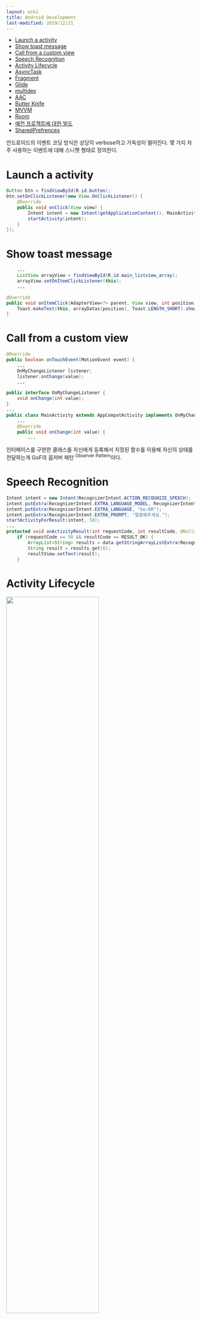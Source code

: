 ```yaml
---
layout: wiki 
title: Android Development
last-modified: 2019/12/21
---
```


<!-- TOC -->

- [Launch a activity](#launch-a-activity)
- [Show toast message](#show-toast-message)
- [Call from a custom view](#call-from-a-custom-view)
- [Speech Recognition](#speech-recognition)
- [Activity Lifecycle](#activity-lifecycle)
- [AsyncTask](#asynctask)
- [Fragment](#fragment)
- [Glide](#glide)
- [multidex](#multidex)
- [AAC](#aac)
- [Butter Knife](#butter-knife)
- [MVVM](#mvvm)
- [Room](#room)
- [예전 프로젝트에 대한 빌드](#예전-프로젝트에-대한-빌드)
- [SharedPrefrences](#sharedprefrences)

<!-- /TOC -->

안드로이드의 이벤트 코딩 방식은 상당히 verbose하고 가독성이 떨어진다. 몇 가지 자주 사용하는 이벤트에 대해 스니펫 형태로 정의한다.

# Launch a activity
```java
Button btn = findViewById(R.id.button);
btn.setOnClickListener(new View.OnClickListener() {
    @Override
    public void onClick(View view) {
        Intent intent = new Intent(getApplicationContext(), MainActivity.class);
        startActivity(intent);
    }
});
```

# Show toast message
```java
    ...
    ListView arrayView = findViewById(R.id.main_listview_array);
    arrayView.setOnItemClickListener(this);
    ...

@Override
public void onItemClick(AdapterView<?> parent, View view, int position, long id) {
    Toast.makeText(this, arrayDatas[position], Toast.LENGTH_SHORT).show()
}
```

# Call from a custom view
```java
@Override
public boolean onTouchEvent(MotionEvent event) {
    ...
    OnMyChangeListener listener;
    listener.onChange(value);
    ...

public interface OnMyChangeListener {
    void onChange(int value);
}
...
public class MainActivity extends AppCompatActivity implements OnMyChangeListener{
    ...
    @Override
    public void onChange(int value) {
        ...
```

인터페이스를 구현한 클래스를 자신에게 등록해서 지정된 함수를 이용해 자신의 상태를 전달하는게 GoF의 옵저버 패턴 <sup>Observer Pattern</sup>이다.

# Speech Recognition
```java
Intent intent = new Intent(RecognizerIntent.ACTION_RECOGNIZE_SPEECH);
intent.putExtra(RecognizerIntent.EXTRA_LANGUAGE_MODEL, RecognizerIntent.LANGUAGE_MODEL_FREE_FORM);
intent.putExtra(RecognizerIntent.EXTRA_LANGUAGE, "ko-KR");
intent.putExtra(RecognizerIntent.EXTRA_PROMPT, "말씀해주세요.");
startActivityForResult(intent, 50);
...
protected void onActivityResult(int requestCode, int resultCode, @Nullable Intent data) {
    if (requestCode == 50 && resultCode == RESULT_OK) {
        ArrayList<String> results = data.getStringArrayListExtra(RecognizerIntent.EXTRA_RESULTS);
        String result = results.get(0);
        resultView.setText(result);
    }
```

# Activity Lifecycle
<img src="https://developer.android.com/guide/components/images/activity_lifecycle.png" width="70%">

# AsyncTask
https://developer.android.com/reference/android/os/AsyncTask
AsyncTask는 스레드-핸들러의 추상화 개념 정도

# Fragment
Fragment는 다른 뷰와 다르게 액티비티의 생명주기를 그대로 따르는 뷰이다.

# Glide
Glide는 2014년 구글 IO 행사에서 발표된 라이브러리로 원래 Bump 앱에서 내부적으로 이용하던 라이브러리를 구글이 인수하여 공개한 이미지 핸들링 라이브러리

Matisse는 갤러리를 연동하기 위한 라이브러리

# multidex
https://developer.android.com/studio/build/multidex

# AAC
https://developer.android.com/topic/libraries/architecture

# Butter Knife
https://jakewharton.github.io/butterknife/  
Development on this tool is winding down.

https://developer.android.com/topic/libraries/view-binding  
In most cases, view binding replaces findViewById.  
정리해보면, 데이터 바인딩은 액티비티/프래그먼트에 작성해야 하는 뷰 관련 코드를 XML에 작성하자는 개념이다.

# MVVM
Model-View-ViewModel

# Room
룸은 SQLite 추상화 라이브러리

# 예전 프로젝트에 대한 빌드
Gradle 2.x 프로젝트는 그대로 빌드되지 않는다. 왜냐면, `repositories`에 `jcenter()`만 등록되어 있기 때문이다. 따라서 아래와 같이 수정해야 한다.
```
repositories {
    jcenter()
    maven {
        url 'https://maven.google.com/'
        name 'Google'
    }
}
```
Gradle 5.x에서는 단순히 `google()`을 지정하면 되나 예전 버전은 저렇게 주소를 명시해야 한다. 또는, 오류 화면에서 `Add Google Maven repository and sync project`를 선택 하면 자동으로 설정해준다.

# SharedPrefrences
Device File Explorer &gt; com.google.cloud.android.speech &gt; shared_prefs &gt; com.google.cloud.android.speech_preferences.xml
```
<?xml version='1.0' encoding='utf-8' standalone='yes' ?>
<map>
    <boolean name="seat.heater.frontLeft.on" value="true" />
    <string name="seat.heater.frontLeft.level">3</string>
    ...
</map>
```
string과 boolean 두 가지 타입을 지원한다.
